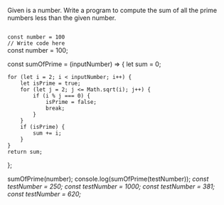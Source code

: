 Given is a number. 
Write a program to compute the sum of all the prime numbers less than the given number.

<codeblock language="javascript" type="exercise" testMode="multipleInput">
<code>
const number = 100
// Write code here
</code>
<solution>
const number = 100;

const sumOfPrime = (inputNumber) => {
    let sum = 0;

    for (let i = 2; i < inputNumber; i++) {
        let isPrime = true;
        for (let j = 2; j <= Math.sqrt(i); j++) {
            if (i % j === 0) {
                isPrime = false;
                break;
            }
        }
        if (isPrime) {
            sum += i;
        }
    }
    return sum;
};

sumOfPrime(number);
</solution>
<testcases>
<caller>
console.log(sumOfPrime(testNumber));
</caller>
<testcase>
<i>
const testNumber = 250;
</i>
</testcase>
<testcase>
<i>
const testNumber = 1000;
</i>
</testcase>
<testcase>
<i>
const testNumber = 381;
</i>
</testcase>
<testcase>
<i>
const testNumber = 620;
</i>
</testcase>
</testcases>
</codeblock>
